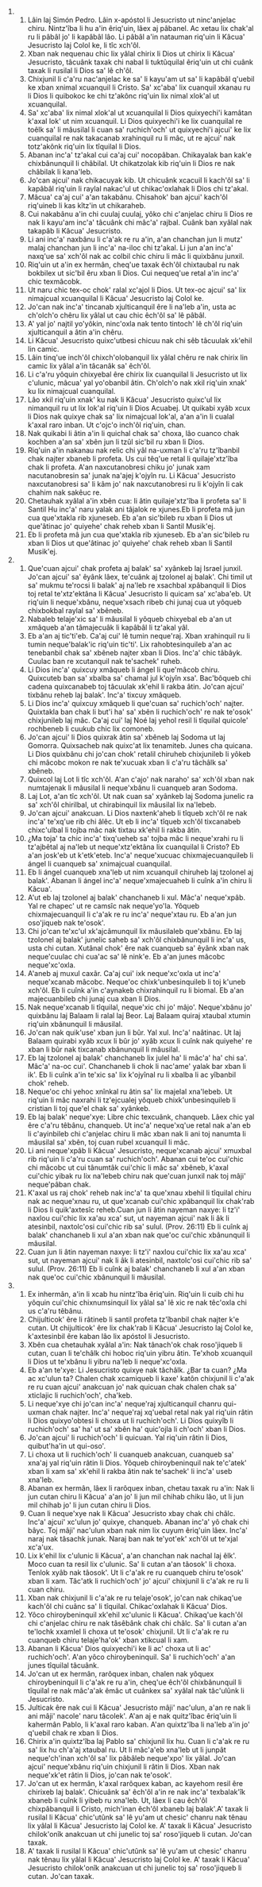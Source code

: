 <ol>
  <li>
    <ol>
      <li>Lâin laj Simón Pedro. Lâin x-apóstol li Jesucristo ut ninc'anjelac chiru. Nintz'îba li hu a'in êriq'uin, lâex aj pâbanel. Ac xetau lix chak'al ru li pâbâl jo' li kapâbâl lâo. Li pâbâl a'in natauman riq'uin li Kâcua' Jesucristo laj Colol ke, li tîc xch'ôl.</li>
      <li>Xban nak nequenau chic lix yâlal chirix li Dios ut chirix li Kâcua' Jesucristo, tâcuânk taxak chi nabal li tuktûquilal êriq'uin ut chi cuânk taxak li rusilal li Dios sa' lê ch'ôl.</li>
      <li>Chixjunil li c'a'ru nac'anjelac ke sa' li kayu'am ut sa' li kapâbâl q'uebil ke xban xnimal xcuanquil li Cristo. Sa' xc'aba' lix cuanquil xkanau ru li Dios li quibokoc ke chi tz'akônc riq'uin lix nimal xlok'al ut xcuanquilal.</li>
      <li>Sa' xc'aba' lix nimal xlok'al ut xcuanquilal li Dios quixyechi'i kamâtan k'axal lok' ut nim xcuanquil. Li Dios quixyechi'i ke lix cuanquilal re toêlk sa' li mâusilal li cuan sa' ruchich'och' ut quixyechi'i ajcui' ke lix cuanquilal re nak takacanab xrahinquil ru li mâc, ut re ajcui' nak totz'akônk riq'uin lix tîquilal li Dios.</li>
      <li>Abanan inc'a' tz'akal cui ca'aj cui' nocopâban. Chikayalak ban kak'e chixbânunquil li châbilal. Ut chikatzolak kib riq'uin li Dios re nak châbilak li kana'leb.</li>
      <li>Jo'can ajcui' nak chikacuyak kib. Ut chicuânk xcacuil li kach'ôl sa' li kapâbâl riq'uin li raylal nakac'ul ut chikac'oxlahak li Dios chi tz'akal.</li>
      <li>Mâcua' ca'aj cui' a'an takabânu. Chisahok' ban ajcui' kach'ôl riq'uineb li kas kîtz'in ut chikaraheb.</li>
      <li>Cui nakabânu a'in chi cuulaj cuulaj, yôko chi c'anjelac chiru li Dios re nak li kayu'am inc'a' tâcuânk chi mâc'a' rajbal. Cuânk ban xyâlal nak takapâb li Kâcua' Jesucristo.</li>
      <li>Li ani inc'a' naxbânu li c'a'ak re ru a'in, a'an chanchan jun li mutz' malaj chanchan jun li inc'a' na-iloc chi tz'akal. Li jun a'an inc'a' naxq'ue sa' xch'ôl nak ac colbil chic chiru li mâc li quixbânu junxil.</li>
      <li>Riq'uin ut a'in ex hermân, cheq'ue taxak êch'ôl chixtaubal ru nak bokbilex ut sic'bil êru xban li Dios. Cui nequeq'ue retal a'in inc'a' chic texmâcobk.</li>
      <li>Ut naru chic tex-oc chok' ralal xc'ajol li Dios. Ut tex-oc ajcui' sa' lix nimajcual xcuanquilal li Kâcua' Jesucristo laj Colol ke.</li>
      <li>Jo'can nak inc'a' tincanab xjulticanquil êre li na'leb a'in, usta ac ch'olch'o chêru lix yâlal ut cau chic êch'ôl sa' lê pâbâl.</li>
      <li>A' yal jo' najtil yo'yôkin, ninc'oxla nak tento tintoch' lê ch'ôl riq'uin xjulticanquil a âtin a'in chêru.</li>
      <li>Li Kâcua' Jesucristo quixc'utbesi chicuu nak chi sêb tâcuulak xk'ehil lin camic.</li>
      <li>Lâin tinq'ue inch'ôl chixch'olobanquil lix yâlal chêru re nak chirix lin camic lix yâlal a'in tâcanâk sa' êch'ôl.</li>
      <li>Li c'a'ru yôquin chixyebal êre chirix lix cuanquilal li Jesucristo ut lix c'ulunic, mâcua' yal yo'obanbil âtin. Ch'olch'o nak xkil riq'uin xnak' ku lix nimajcual cuanquilal.</li>
      <li>Lâo xkil riq'uin xnak' ku nak li Kâcua' Jesucristo quixc'ul lix nimanquil ru ut lix lok'al riq'uin li Dios Acuabej. Ut quikabi xyâb xcux li Dios nak quixye chak sa' lix nimajcual lok'al, a'an a'in li cualal k'axal raro inban. Ut c'ojc'o inch'ôl riq'uin, chan.</li>
      <li>Nak quikabi li âtin a'in li quichal chak sa' choxa, lâo cuanco chak kochben a'an sa' xbên jun li tzûl sic'bil ru xban li Dios.</li>
      <li>Riq'uin a'in nakanau nak relic chi yâl na-uxman li c'a'ru tz'îbanbil chak najter xbaneb li profeta. Us cui têq'ue retal li quilaje'xtz'îba chak li profeta. A'an naxcutanobresi chiku jo' junak xam nacutanobresin sa' junak na'ajej k'ojyîn ru. Li Kâcua' Jesucristo naxcutanobresi sa' li kâm jo' nak naxcutanobresi ru li k'ojyîn li cak chahim nak sakêuc re.</li>
      <li>Chetauhak xyâlal a'in xbên cua: li âtin quilaje'xtz'îba li profeta sa' li Santil Hu inc'a' naru yalak ani tâjalok re xjunes.Eb li profeta mâ jun cua que'xtakla rib xjuneseb. Eb a'an sic'bileb ru xban li Dios ut que'âtinac jo' quiyehe' chak reheb xban li Santil Musik'ej.</li>
      <li>Eb li profeta mâ jun cua que'xtakla rib xjuneseb. Eb a'an sic'bileb ru xban li Dios ut que'âtinac jo' quiyehe' chak reheb xban li Santil Musik'ej.</li>
    </ol>
  </li>
  <li>
    <ol>
      <li>Que'cuan ajcui' chak profeta aj balak' sa' xyânkeb laj Israel junxil. Jo'can ajcui' sa' êyânk lâex, te'cuânk aj tzolonel aj balak'. Chi timil ut sa' mukmu te'rocsi li balak' aj na'leb re xsachbal xpâbanquil li Dios toj retal te'xtz'ektâna li Kâcua' Jesucristo li quicam sa' xc'aba'eb. Ut riq'uin li neque'xbânu, neque'xsach ribeb chi junaj cua ut yôqueb chixbokbal raylal sa' xbêneb.</li>
      <li>Nabaleb telaje'xic sa' li mâusilal li yôqueb chixyebal eb a'an ut xmâqueb a'an tâmajecuâk li kapâbâl li tz'akal yâl.</li>
      <li>Eb a'an aj tic'ti'eb. Ca'aj cui' lê tumin neque'raj. Xban xrahinquil ru li tumin neque'balak'ic riq'uin tic'ti'. Lix rahobtesinquileb a'an ac tenebanbil chak sa' xbêneb najter xban li Dios. Inc'a' chic tâbâyk. Cuulac ban re xcutanquil nak te'sachek' ruheb.</li>
      <li>Li Dios inc'a' quixcuy xmâqueb li ángel li que'mâcob chiru. Quixcuteb ban sa' xbalba sa' chamal jul k'ojyîn xsa'. Bac'bôqueb chi cadena quixcanabeb toj tâcuulak xk'ehil li rakba âtin. Jo'can ajcui' tixbânu reheb laj balak'. Inc'a' tixcuy xmâqueb.</li>
      <li>Li Dios inc'a' quixcuy xmâqueb li que'cuan sa' ruchich'och' najter. Quixtakla ban chak li but'i ha' sa' xbên li ruchich'och' re nak te'osok' chixjunileb laj mâc. Ca'aj cui' laj Noé laj yehol resil li tîquilal quicole' rochbeneb li cuukub chic lix comoneb.</li>
      <li>Jo'can ajcui' li Dios quixrak âtin sa' xbêneb laj Sodoma ut laj Gomorra. Quixsacheb nak quixc'at lix tenamiteb. Junes cha quicana. Li Dios quixbânu chi jo'can chok' retalil chiruheb chixjunileb li yôkeb chi mâcobc mokon re nak te'xucuak xban li c'a'ru tâchâlk sa' xbêneb.</li>
      <li>Quixcol laj Lot li tîc xch'ôl. A'an c'ajo' nak naraho' sa' xch'ôl xban nak numtajenak li mâusilal li neque'xbânu li cuanqueb aran Sodoma.</li>
      <li>Laj Lot, a'an tîc xch'ôl. Ut nak cuan sa' xyânkeb laj Sodoma junelic ra sa' xch'ôl chirilbal, ut chirabinquil lix mâusilal lix na'lebeb.</li>
      <li>Jo'can ajcui' anakcuan. Li Dios naxtenk'aheb li tîqueb xch'ôl re nak inc'a' te'xq'ue rib chi âlêc. Ut eb li inc'a' tîqueb xch'ôl tixcanabeb chixc'ulbal li tojba mâc nak tixtau xk'ehil li rakba âtin.</li>
      <li>¿Ma toja' ta chic inc'a' tixq'ueheb sa' tojba mâc li neque'xrahi ru li tz'ajbêtal aj na'leb ut neque'xtz'ektâna lix cuanquilal li Cristo? Eb a'an josk'eb ut k'etk'eteb. Inc'a' neque'xucuac chixmajecuanquileb li ángel li cuanqueb sa' xnimajcual cuanquilal.</li>
      <li>Eb li ángel cuanqueb xna'leb ut nim xcuanquil chiruheb laj tzolonel aj balak'. Abanan li ángel inc'a' neque'xmajecuaheb li cuînk a'in chiru li Kâcua'.</li>
      <li>A'ut eb laj tzolonel aj balak' chanchaneb li xul. Mâc'a' neque'xpâb. Yal re chapec' ut re camsîc nak neque'yo'la. Yôqueb chixmajecuanquil li c'a'ak re ru inc'a' neque'xtau ru. Eb a'an jun oso'jiqueb nak te'osok'.</li>
      <li>Chi jo'can te'xc'ul xk'ajcâmunquil lix mâusilaleb que'xbânu. Eb laj tzolonel aj balak' junelic saheb sa' xch'ôl chixbânunquil li inc'a' us, usta chi cutan. Xutânal chok' êre nak cuanqueb sa' êyânk xban nak neque'cuulac chi cua'ac sa' lê nink'e. Eb a'an junes mâcobc neque'xc'oxla.</li>
      <li>A'aneb aj muxul caxâr. Ca'aj cui' ixk neque'xc'oxla ut inc'a' neque'xcanab mâcobc. Neque'oc chixk'unbesinquileb li toj k'uneb xch'ôl. Eb li cuînk a'in c'aynakeb chixrahinquil ru li biomal. Eb a'an majecuanbileb chi junaj cua xban li Dios.</li>
      <li>Nak neque'xcanab li tîquilal, neque'xic chi jo' mâjo'. Neque'xbânu jo' quixbânu laj Balaam li ralal laj Beor. Laj Balaam quiraj xtaubal xtumin riq'uin xbânunquil li mâusilal.</li>
      <li>Jo'can nak quik'use' xban jun li bûr. Yal xul. Inc'a' naâtinac. Ut laj Balaam quirabi xyâb xcux li bûr jo' xyâb xcux li cuînk nak quiyehe' re xban li bûr nak tixcanab xbânunquil li mâusilal.</li>
      <li>Eb laj tzolonel aj balak' chanchaneb lix julel ha' li mâc'a' ha' chi sa'. Mâc'a' na-oc cui'. Chanchaneb li chok li nac'ame' yalak bar xban li ik'. Eb li cuînk a'in te'xic sa' lix k'ojyînal ru li xbalba li ac yîbanbil chok' reheb.</li>
      <li>Neque'oc chi yehoc xnînkal ru âtin sa' lix majelal xna'lebeb. Ut riq'uin li mâc naxrahi li tz'ejcualej yôqueb chixk'unbesinquileb li cristian li toj que'el chak sa' xyânkeb.</li>
      <li>Eb laj balak' neque'xye: Libre chic texcuânk, chanqueb. Lâex chic yal êre c'a'ru têbânu, chanqueb. Ut inc'a' neque'xq'ue retal nak a'an eb li c'ayinbileb chi c'anjelac chiru li mâc xban nak li ani toj nanumta li mâusilal sa' xbên, toj cuan rubel xcuanquil li mâc.</li>
      <li>Li ani neque'xpâb li Kâcua' Jesucristo, neque'xcanab ajcui' xmuxbal rib riq'uin li c'a'ru cuan sa' ruchich'och'. Abanan cui te'oc cui'chic chi mâcobc ut cui tânumtâk cui'chic li mâc sa' xbêneb, k'axal cui'chic yibak ru lix na'lebeb chiru nak que'cuan junxil nak toj mâji' neque'pâban chak.</li>
      <li>K'axal us raj chok' reheb nak inc'a' ta que'xnau xbehil li tîquilal chiru nak ac neque'xnau ru, ut que'xcanab cui'chic xpâbanquil lix chak'rab li Dios li quik'axtesîc reheb.Cuan jun li âtin nayeman naxye: li tz'i' naxlou cui'chic lix xa'au xca' sut, ut nayeman ajcui' nak li âk li atesinbil, naxtolc'osi cui'chic rib sa' sulul. (Prov. 26:11) Eb li cuînk aj balak' chanchaneb li xul a'an xban nak que'oc cui'chic xbânunquil li mâusilal.</li>
      <li>Cuan jun li âtin nayeman naxye: li tz'i' naxlou cui'chic lix xa'au xca' sut, ut nayeman ajcui' nak li âk li atesinbil, naxtolc'osi cui'chic rib sa' sulul. (Prov. 26:11) Eb li cuînk aj balak' chanchaneb li xul a'an xban nak que'oc cui'chic xbânunquil li mâusilal.</li>
    </ol>
  </li>
  <li>
    <ol>
      <li>Ex inhermân, a'in li xcab hu nintz'îba êriq'uin. Riq'uin li cuib chi hu yôquin cui'chic chixnumsinquil lix yâlal sa' lê xic re nak têc'oxla chi us c'a'ru têbânu.</li>
      <li>Chijulticok' êre li râtineb li santil profeta tz'îbanbil chak najter k'e cutan. Ut chijulticok' êre lix chak'rab li Kâcua' Jesucristo laj Colol ke, k'axtesinbil êre kaban lâo lix apóstol li Jesucristo.</li>
      <li>Xbên cua chetauhak xyâlal a'in: Nak tânach'ok chak roso'jiqueb li cutan, cuan li te'châlk chi hoboc riq'uin yibru âtin. Te'xhob xcuanquil li Dios ut te'xbânu li yibru na'leb li neque'xc'oxla.</li>
      <li>Eb a'an te'xye: Li Jesucristo quixye nak tâchâlk. ¿Bar ta cuan? ¿Ma ac xc'ulun ta? Chalen chak xcamiqueb li kaxe' katôn chixjunil li c'a'ak re ru cuan ajcui' anakcuan jo' nak quicuan chak chalen chak sa' xticlajic li ruchich'och', cha'keb.</li>
      <li>Li neque'xye chi jo'can inc'a' neque'raj xjulticanquil chanru qui-uxman chak najter. Inc'a' neque'raj xq'uebal retal nak yal riq'uin râtin li Dios quixyo'obtesi li choxa ut li ruchich'och'. Li Dios quixyîb li ruchich'och' sa' ha' ut sa' xbên ha' quic'ojla li ch'och' xban li Dios.</li>
      <li>Jo'can ajcui' li ruchich'och' li quicuan. Yal riq'uin râtin li Dios, quibut'ha'in ut qui-oso'.</li>
      <li>Li choxa ut li ruchich'och' li cuanqueb anakcuan, cuanqueb sa' xna'aj yal riq'uin râtin li Dios. Yôqueb chiroybeninquil nak te'c'atek' xban li xam sa' xk'ehil li rakba âtin nak te'sachek' li inc'a' useb xna'leb.</li>
      <li>Abanan ex hermân, lâex li rarôquex inban, chetau taxak ru a'in: Nak li jun cutan chiru li Kâcua' a'an jo' li jun mil chihab chiku lâo, ut li jun mil chihab jo' li jun cutan chiru li Dios.</li>
      <li>Cuan li neque'xye nak li Kâcua' Jesucristo xbay chak chi châlc. Inc'a' ajcui' xc'ulun jo' quixye, chanqueb. Abanan inc'a' yô chak chi bâyc. Toj mâji' nac'ulun xban nak nim lix cuyum êriq'uin lâex. Inc'a' naraj nak tâsachk junak. Naraj ban nak te'yot'ek' xch'ôl ut te'xjal xc'a'ux.</li>
      <li>Lix k'ehil lix c'ulunic li Kâcua', a'an chanchan nak nachal laj êlk'. Moco cuan ta resil lix c'ulunic. Sa' li cutan a'an tâosok' li choxa. Tenlok xyâb nak tâosok'. Ut li c'a'ak re ru cuanqueb chiru te'osok' xban li xam. Tâc'atk li ruchich'och' jo' ajcui' chixjunil li c'a'ak re ru li cuan chiru.</li>
      <li>Xban nak chixjunil li c'a'ak re ru telaje'osok', jo'can nak chikaq'ue kach'ôl chi cuânc sa' li tîquilal. Chikac'oxlahak li Kâcua' Dios.</li>
      <li>Yôco chiroybeninquil xk'ehil xc'ulunic li Kâcua'. Chikaq'ue kach'ôl chi c'anjelac chiru re nak tâsêbânk chak chi châlc. Sa' li cutan a'an te'lochk xxamlel li choxa ut te'osok' chixjunil. Ut li c'a'ak re ru cuanqueb chiru telaje'ha'ok' xban xtikcual li xam.</li>
      <li>Abanan li Kâcua' Dios quixyechi'i ke li ac' choxa ut li ac' ruchich'och'. A'an yôco chiroybeninquil. Sa' li ruchich'och' a'an junes tîquilal tâcuânk.</li>
      <li>Jo'can ut ex hermân, rarôquex inban, chalen nak yôquex chiroybeninquil li c'a'ak re ru a'in, cheq'ue êch'ôl chixbânunquil li tîquilal re nak mâc'a'ak êmâc ut cuânkex sa' xyâlal nak tâc'ulûnk li Jesucristo.</li>
      <li>Julticak êre nak cui li Kâcua' Jesucristo mâji' nac'ulun, a'an re nak li ani mâji' nacole' naru tâcolek'. A'an aj e nak quitz'îbac êriq'uin li kahermân Pablo, li k'axal raro kaban. A'an quixtz'îba li na'leb a'in jo' q'uebil chak re xban li Dios.</li>
      <li>Chirix a'in quixtz'îba laj Pablo sa' chixjunil lix hu. Cuan li c'a'ak re ru sa' lix hu ch'a'aj xtaubal ru. Ut li mâc'a'eb xna'leb ut li junpât neque'ch'inan xch'ôl sa' lix pâbâleb neque'xpo' lix yâlal. Jo'can ajcui' neque'xbânu riq'uin chixjunil li râtin li Dios. Xban nak neque'xk'et râtin li Dios, jo'can nak te'osok'.</li>
      <li>Jo'can ut ex hermân, k'axal rarôquex kaban, ac kayehom resil êre chirixeb laj balak'. Chicuânk sa' êch'ôl a'in re nak inc'a' texbalak'îk xbaneb li cuînk li yibeb ru xna'leb. Ut, lâex li cau êch'ôl chixpâbanquil li Cristo, mich'inan êch'ôl xbaneb laj balak'.A' taxak li rusilal li Kâcua' chic'utûnk sa' lê yu'am ut chesic' chanru nak tênau lix yâlal li Kâcua' Jesucristo laj Colol ke. A' taxak li Kâcua' Jesucristo chilok'onîk anakcuan ut chi junelic toj sa' roso'jiqueb li cutan. Jo'can taxak.</li>
      <li>A' taxak li rusilal li Kâcua' chic'utûnk sa' lê yu'am ut chesic' chanru nak tênau lix yâlal li Kâcua' Jesucristo laj Colol ke. A' taxak li Kâcua' Jesucristo chilok'onîk anakcuan ut chi junelic toj sa' roso'jiqueb li cutan. Jo'can taxak.</li>
    </ol>
  </li>
</ol>